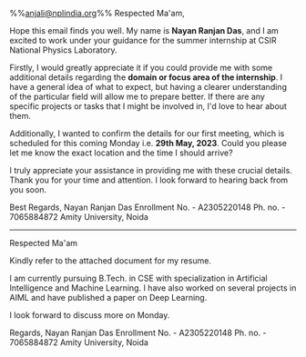 %%anjali@nplindia.org%%
Respected Ma'am,

Hope this email finds you well. My name is **Nayan Ranjan Das**, and I am excited to work under your guidance for the summer internship at CSIR National Physics Laboratory. 

Firstly, I would greatly appreciate it if you could provide me with some additional details regarding the **domain or focus area of the internship**. I have a general idea of what to expect, but having a clearer understanding of the particular field will allow me to prepare better. If there are any specific projects or tasks that I might be involved in, I'd love to hear about them.

Additionally, I wanted to confirm the details for our first meeting, which is scheduled for this coming Monday i.e. **29th May, 2023**. Could you please let me know the exact location and the time I should arrive?

I truly appreciate your assistance in providing me with these crucial details. Thank you for your time and attention. I look forward to hearing back from you soon.

Best Regards,
Nayan Ranjan Das
Enrollment No. - A2305220148
Ph. no. - 7065884872
Amity University, Noida

---
Respected Ma'am

Kindly refer to the attached document for my resume. 

I am currently pursuing B.Tech. in CSE with specialization in Artificial Intelligence and Machine Learning. I have also worked on several projects in AIML and have published a paper on Deep Learning.

I look forward to discuss more on Monday. 

Regards,
Nayan Ranjan Das
Enrollment No. - A2305220148
Ph. no. - 7065884872
Amity University, Noida
